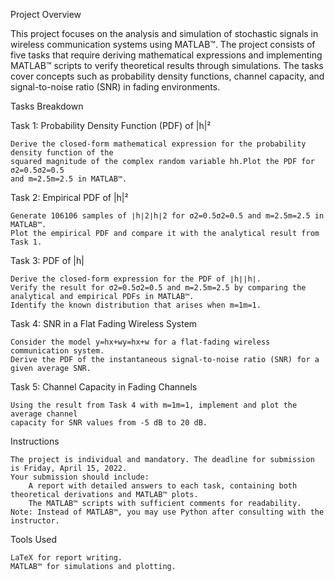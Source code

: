 Project Overview

This project focuses on the analysis and simulation of stochastic signals in wireless communication systems using MATLAB™. The project consists of five tasks that require deriving mathematical expressions and implementing MATLAB™ scripts to verify theoretical results through simulations. The tasks cover concepts such as probability density functions, channel capacity, and signal-to-noise ratio (SNR) in fading environments.

Tasks Breakdown

Task 1: Probability Density Function (PDF) of |h|²

    Derive the closed-form mathematical expression for the probability density function of the 
    squared magnitude of the complex random variable hh.Plot the PDF for σ2=0.5σ2=0.5 
    and m=2.5m=2.5 in MATLAB™.

Task 2: Empirical PDF of |h|²

    Generate 106106 samples of ∣h∣2∣h∣2 for σ2=0.5σ2=0.5 and m=2.5m=2.5 in MATLAB™.
    Plot the empirical PDF and compare it with the analytical result from Task 1.

Task 3: PDF of |h|

    Derive the closed-form expression for the PDF of ∣h∣∣h∣.
    Verify the result for σ2=0.5σ2=0.5 and m=2.5m=2.5 by comparing the analytical and empirical PDFs in MATLAB™.
    Identify the known distribution that arises when m=1m=1.

Task 4: SNR in a Flat Fading Wireless System

    Consider the model y=hx+wy=hx+w for a flat-fading wireless communication system.
    Derive the PDF of the instantaneous signal-to-noise ratio (SNR) for a given average SNR.

Task 5: Channel Capacity in Fading Channels

    Using the result from Task 4 with m=1m=1, implement and plot the average channel 
    capacity for SNR values from -5 dB to 20 dB.

Instructions

    The project is individual and mandatory. The deadline for submission is Friday, April 15, 2022.
    Your submission should include:
        A report with detailed answers to each task, containing both theoretical derivations and MATLAB™ plots.
        The MATLAB™ scripts with sufficient comments for readability.
    Note: Instead of MATLAB™, you may use Python after consulting with the instructor.

Tools Used

    LaTeX for report writing.
    MATLAB™ for simulations and plotting.
